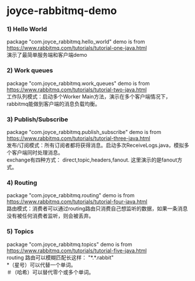 # joyce-rabbitmq-demo

###  1) Hello World
package "com.joyce_rabbitmq.hello_world" demo is from 
https://www.rabbitmq.com/tutorials/tutorial-one-java.html
<br/>
演示了最简单服务端和客户端demo

###  2) Work queues
package "com.joyce_rabbitmq.work_queues" demo is from 
https://www.rabbitmq.com/tutorials/tutorial-two-java.html
<br/>
工作队列模式：启动多个Worker Main方法，演示在多个客户端情况下，rabbitmq能做到客户端的消息负载均衡。

###  3) Publish/Subscribe 
package "com.joyce_rabbitmq.publish_subscribe" demo is from 
https://www.rabbitmq.com/tutorials/tutorial-three-java.html
<br/>
发布/订阅模式：所有订阅者都将获得消息。启动多次ReceiveLogs.java，模拟多个客户端同时处理消息。
<br/>
exchange有四种方式： direct,topic,headers,fanout. 这里演示的是fanout方式。

###  4) Routing 
package "com.joyce_rabbitmq.routing" demo is from 
https://www.rabbitmq.com/tutorials/tutorial-four-java.html
<br/>
路由模式：消费者可以通过routing路由只消费自己想监听的数据，如果一条消息没有被任何消费者监听，则会被丢弃。

###  5) Topics
package "com.joyce_rabbitmq.topics" demo is from 
https://www.rabbitmq.com/tutorials/tutorial-five-java.html
<br/>
routing 路由可以模糊匹配长这样： "\*.\*.rabbit" 
<br/>
\*（星号）可以代替一个单词。<br/>
＃（哈希）可以替代零个或多个单词。